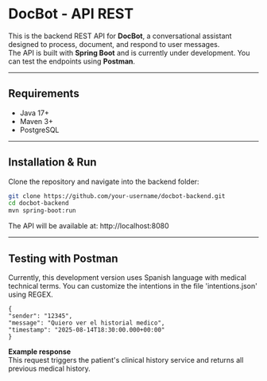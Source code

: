 # DocBot - API REST

This is the backend REST API for **DocBot**, a conversational assistant designed to process, document, and respond to user messages.  
The API is built with **Spring Boot** and is currently under development. You can test the endpoints using **Postman**.

---
## Requirements

- Java 17+
- Maven 3+
- PostgreSQL

---

## Installation & Run

Clone the repository and navigate into the backend folder:

```bash
git clone https://github.com/your-username/docbot-backend.git
cd docbot-backend
mvn spring-boot:run
```
The API will be available at:
http://localhost:8080

---

## Testing with Postman

Currently, this development version uses Spanish language with medical technical terms.
You can customize the intentions in the file 'intentions.json' using REGEX.

```
{
"sender": "12345",
"message": "Quiero ver el historial medico",
"timestamp": "2025-08-14T18:30:00.000+00:00"
}
```
**Example response**  
This request triggers the patient's clinical history service and returns all previous medical history.
